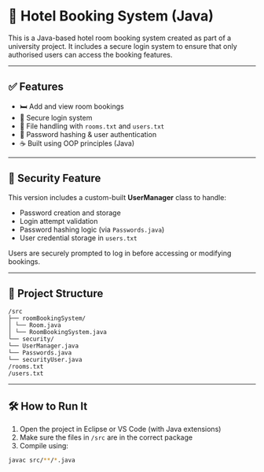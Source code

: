 # 🏨 Hotel Booking System (Java)

This is a Java-based hotel room booking system created as part of a university project. It includes a secure login system to ensure that only authorised users can access the booking features.

---

## ✅ Features

- 🛏️ Add and view room bookings
- 🔐 Secure login system
- 🔄 File handling with `rooms.txt` and `users.txt`
- 👤 Password hashing & user authentication
- ☕ Built using OOP principles (Java)

---

## 🔐 Security Feature

This version includes a custom-built **UserManager** class to handle:

- Password creation and storage
- Login attempt validation
- Password hashing logic (via `Passwords.java`)
- User credential storage in `users.txt`

Users are securely prompted to log in before accessing or modifying bookings.

---

## 📁 Project Structure

```
/src
├── roomBookingSystem/
│ └── Room.java
│ └── RoomBookingSystem.java
└── security/
└── UserManager.java
└── Passwords.java
└── securityUser.java
/rooms.txt
/users.txt
```

---

## 🛠 How to Run It

1. Open the project in Eclipse or VS Code (with Java extensions)
2. Make sure the files in `/src` are in the correct package
3. Compile using:

```bash
javac src/**/*.java

